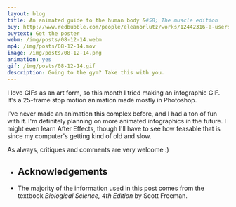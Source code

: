```yaml
---
layout: blog
title: An animated guide to the human body &#58; The muscle edition
buy: http://www.redbubble.com/people/eleanorlutz/works/12442316-a-users-guide-to-muscles?p=poster
buytext: Get the poster
webm: /img/posts/08-12-14.webm
mp4: /img/posts/08-12-14.mov
image: /img/posts/08-12-14.png
animation: yes
gif: /img/posts/08-12-14.gif
description: Going to the gym? Take this with you.
---
```


I love GIFs as an art form, so this month I tried making an infographic GIF. It's a 25-frame stop motion animation made mostly in Photoshop.

I've never made an animation this complex before, and I had a ton of fun with it. I'm definitely planning on more animated infographics in the future. I might even learn After Effects, though I'll have to see how feasable that is since my computer's getting kind of old and slow. 

As always, critiques and comments are very welcome :)

<ul class="sources"> 
<li> <h2> Acknowledgements </h2></li>
<li> The majority of the information used in this post comes from the textbook <i>Biological Science, 4th Edition</i> by Scott Freeman.</li>
</ul>

